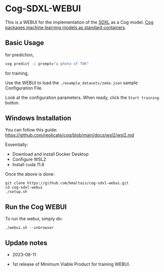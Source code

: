# Cog-SDXL-WEBUI

This is a WEBUI for the implementation of the [SDXL](https://github.com/Stability-AI/generative-models) as a Cog model. [Cog packages machine learning models as standard containers](https://github.com/replicate/cog).

## Basic Usage

for prediction,

```bash
cog predict -i prompt="a photo of TOK"
```

for training,

Use the WEBUI to load the `./example_datasets/zeke.json` sample Configuration File.

Look at the configuration parameters. When ready, click the `Start training` button.

## Windows Installation

You can follow this guide: https://github.com/replicate/cog/blob/main/docs/wsl2/wsl2.md

Essentially:
- Download and install Docker Desktop
- Configure WSL2
- Install cuda 11.8

Once the above is done:

```
git clone https://github.com/bmaltais/cog-sdxl-webui.git
cd cog-sdxl-webui
./setup.sh
```

## Run the Cog WEBUI

To run the webui, simply do:

```
./webui.sh --inbrowser

```

## Update notes

- 2023-08-11
* 1st release of Minimum Viable Product for training WEBUI.